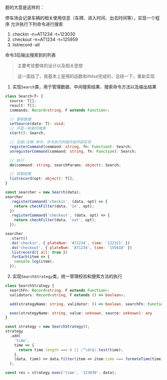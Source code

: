 题的大意是这样的：

停车场会记录车辆的相关使用信息（车牌、进入时间、出去时间等），实现一个程序
允许执行下列命令进行搜索

1. checkin -n=AT1234 -t=123030
2. checkout -n=AT1234 -t=125959
3. listrecord -all

命令3后输出搜索到的列表


> 主要考验整体的设计以及相关思想
>
> 这一面挂了，我基本上是用的函数和ifelse完成的，总结一下，重新实现

1. 实现`Search`类，用于管理数据、中间搜索结果、搜索命令方法以及输出结果

```typescript
class Search<T> {
  source: T[];
  result: T[];
  commands: Record<string, F extends Function>;

  // 更新数据
  setSource(data: T): void;
  // 开启一轮新的搜索
  start(): Search;

  // 注册/注销 命令，命令执行的操作由外部实现
  registerCommand(command: string, fn: Function): Search;
  unregisterCommand(command: string, fn: Function): Search;

  // 执行
  do(command: string, searchParams: object): Search;

  // 获取结果
  listrecord(opt: object): T[];
}
```

```js
const searcher = new Search(data);
searcher
  .registerCommand('checkin', (data, opt) => {
    return checkFilter(data, 'in', opt);
  })
  .registerCommand('checkout', (data, opt) => {
    return checkFilter(data, 'out', opt);
  });

searcher
  .start()
  .do('checkin', { plateNum: 'AT1234', time: '122321' })
  .do('checkout', { plateNum: 'AT1234', time: '155610' })
  .listrecord({ all: true })
  .forEach(item => {
    console.log(item);
  });
```

2. 实现`SearchStrategy`类，统一管理校验和搜索方法的执行

```typescript
class SearchStrategy {
  searchFn: Record<string, F extends Function>;
  validators: Record<string, F extends () => boolean>;

  add(strategyName: string, validator: () => boolean, searchFn: Function): SearchStrategy;

  exec(strategyName: string, value: unknown, source: unknown): any
}
```

```js
const strategy = new SearchStrategy();
strategy
  .add(
    'time',
    time => {
      return time.length === 6 || /^\d+$/.test(time);
    },
    (data, time) => data.filter(item => item.time === formateTime(time))
  );

const res = strategy.exec('time', '123030', data);
```
